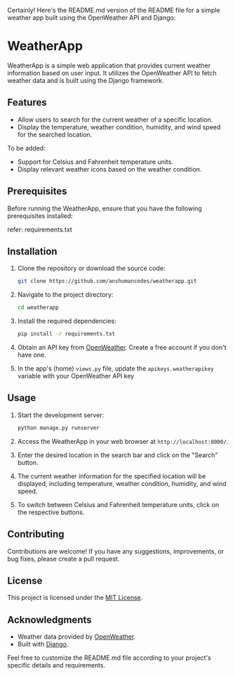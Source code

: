 Certainly! Here's the README.md version of the README file for a simple weather app built using the OpenWeather API and Django:

# WeatherApp

WeatherApp is a simple web application that provides current weather information based on user input. It utilizes the OpenWeather API to fetch weather data and is built using the Django framework.

## Features

- Allow users to search for the current weather of a specific location.
- Display the temperature, weather condition, humidity, and wind speed for the searched location.

 To be added:
- Support for  Celsius and Fahrenheit temperature units.
- Display relevant weather icons based on the weather condition.

## Prerequisites

Before running the WeatherApp, ensure that you have the following prerequisites installed:

refer: requirements.txt

## Installation

1. Clone the repository or download the source code:

   ```bash
   git clone https://github.com/anshumancodes/weatherapp.git
   ```

2. Navigate to the project directory:

   ```bash
   cd weatherapp
   ```

3. Install the required dependencies:

   ```bash
   pip install -r requirements.txt
   ```

4. Obtain an API key from [OpenWeather](https://openweathermap.org/). Create a free account if you don't have one.

5. In the app's (home) `views.py` file, update the `apikeys.weatherapikey` variable with your OpenWeather API key

   

## Usage

1. Start the development server:

   ```bash
   python manage.py runserver
   ```

2. Access the WeatherApp in your web browser at `http://localhost:8000/`.

3. Enter the desired location in the search bar and click on the "Search" button.

4. The current weather information for the specified location will be displayed, including temperature, weather condition, humidity, and wind speed.

5. To switch between Celsius and Fahrenheit temperature units, click on the respective buttons.

## Contributing

Contributions are welcome! If you have any suggestions, improvements, or bug fixes, please create a pull request.

## License

This project is licensed under the [MIT License](https://opensource.org/licenses/MIT).

## Acknowledgments

- Weather data provided by [OpenWeather](https://openweathermap.org/).
- Built with [Django](https://www.djangoproject.com/).

Feel free to customize the README.md file according to your project's specific details and requirements.
